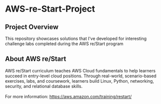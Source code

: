 # AWS-re-Start-Project
## Project Overview
This repository showcases solutions that I've developed for interesting challenge labs completed during the AWS re/Start program
## About AWS re/Start
AWS re/Start curriculum teaches AWS Cloud fundamentals to help learners succeed in entry-level cloud positions. Through real-world, scenario-based exercises, labs, and coursework, learners build Linux, Python, networking, security, and relational database skills.\
\
For more information: https://aws.amazon.com/training/restart/
